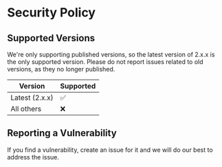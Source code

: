 # Security Policy

## Supported Versions

We're only supporting published versions, so the latest version of 2.x.x is the only supported version. Please do not report issues related to old versions, as they no longer published.

| Version       | Supported          |
| -------       | ------------------ |
| Latest (2.x.x)| :white_check_mark: |
| All others    | :x:                |

## Reporting a Vulnerability

If you find a vulnerability, create an issue for it and we will do our best to address the issue.
